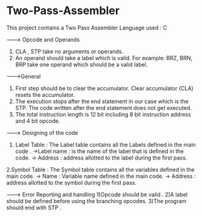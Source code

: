 # Two-Pass-Assembler


This project contains a Two Pass Assembler 
Language used : C

---> Opcode and Operands 
1. CLA , STP take no arguments or operands. 
2. An operand should take a label which is valid. For example: BRZ, BRN, BRP take one operand which should be a valid label. 

--->General 
1. First step should be to clear the accumulator. Clear accumulator (CLA) resets the accumulator. 
2. The execution stops after the end statement in our case which is the STP. The code written after the end statement does not get executed. 
3. The total instruction length is 12 bit including 8 bit instruction address and 4 bit opcode. 
 
 
---> Designing of the code 
1. Label Table : 
The Label table contains all the Labels defined in the main code . 
->Label name : is the name of the label that is defined in the code. 
-> Address : address allotted to the label during the first pass.

2.Symbol Table : 
The Symbol table contains all the variables defined in the main code. 
-> Name : Variable name defined in the main code. 
-> Address : address allotted to the symbol during the first pass. 

---> Error Reporting and handling 
1)Opcode should be valid .
2)A label should be defined before using the branching opcodes. 
3)The program should end with STP .
